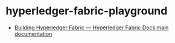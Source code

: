 hyperledger-fabric-playground
=============================
- [Building Hyperledger Fabric — Hyperledger Fabric Docs main documentation](https://hyperledger-fabric.readthedocs.io/en/latest/dev-setup/build.html)
